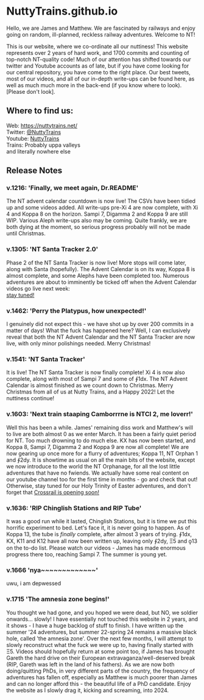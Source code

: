 # NuttyTrains.github.io
Hello, we are James and Matthew. We are fascinated by railways and enjoy going on random, ill-planned, reckless railway adventures. Welcome to NT!  

This is our website, where we co-ordinate all our nuttiness! This website represents over 2 years of hard work, and 1700 commits and counting of 
top-notch NT-quality code! Much of our attention has shifted towards our twitter and Youtube accounts as of late, but if you have come 
looking for our central repository, you have come to the right place. Our best tweets, most of our videos, and all of our in-depth write-ups can be found here, as well 
as much much more in the back-end (if you know where to look). [Please don't look].

## Where to find us:
Web: https://nuttytrains.net/  
Twitter: <a href="https://twitter.com/NuttyTrains">@NuttyTrains</a>  
Youtube: <a href="https://www.youtube.com/channel/UClR0hSe8ki-Wn9PD-2_gHdQ">NuttyTrains</a>  
Trains: Probably uppa valleys  
and literally nowhere else

## Release Notes
### v.1216: 'Finally, we meet again, Dr.README'
The NT advent calendar countdown is now live! The CSVs have been tidied up and some videos added. All write-ups pre-Xi 4 are now complete, with Xi 4 and Koppa 8 on the 
horizon. Sampi 7, Digamma 2 and Koppa 9 are still WIP. Various Aleph write-ups also may be coming. Quite frankly, we are both dying at the moment, so serious progress 
probably will not be made until Christmas.

### v.1305: 'NT Santa Tracker 2.0'
Phase 2 of the NT Santa Tracker is now live! More stops will come later, along with Santa (hopefully). The Advent Calendar is on its way, Koppa 8 is almost complete, and 
some Alephs have been completed too. Numerous adventures are about to imminently be ticked off when the Advent Calendar videos go live next week:  
<a href="https://www.youtube.com/playlist?list=PL_j-qqG4iXvqASbvqtkY5Zbx-wg7ydTT4">stay tuned!</a>

### v.1462: 'Perry the Platypus, how unexpected!'
I genuinely did not expect this - we have shot up by over 200 commits in a matter of days! What the fuck has happened here? Well, I can exclusively reveal that both the 
NT Advent Calendar and the NT Santa Tracker are now live, with only minor polishings needed. Merry Christmas!

### v.1541: 'NT Santa Tracker'
It is live! The NT Santa Tracker is now finally complete! Xi 4 is now also complete, along with most of Sampi 7 and some of ∮1dx. The NT Advent Calendar is almost finished 
as we count down to Christmas. Merry Christmas from all of us at Nutty Trains, and a Happy 2022! Let the nuttiness continue!

### v.1603: 'Next train staaping Camborrrne is NTCI 2, me loverr!'
Well this has been a while. James' remaining diss work and Matthew's will to live are both almost 0 as we enter March. It has been a fairly quiet period for NT. Too much 
drowning to do much else. KX has now been started, and Koppa 8, Sampi 7, Digamma 2 and Koppa 9 are now all complete! We are now gearing up once more for a flurry of 
adventures; Koppa 11, NT Orphan 1 and ∮2dy. It is showtime as usual on all the main bits of the website, except we now introduce to the world the NT Orphanage, for all the 
lost little adventures that have no fwiends. We actually have some real content on our youtube channel too for the first time in months - go and check that out! Otherwise, 
stay tuned for our Holy Trinity of Easter adventures, and don't forget that <a href="https://www.youtube.com/watch?v=dQw4w9WgXcQ">Crossrail is opening soon!</a>

### v.1636: 'RIP Chinglish Stations and RIP Tube'
It was a good run while it lasted, Chinglish Stations, but it is time we put this horrific experiment to bed. Let's face it, it is never going to happen. As of Koppa 13, 
the tube is _finally_ complete, after almost 3 years of trying. ∮1dx, KX, K11 and K12 have all now been written up, leaving only ∮2dy, Ξ5 and ϙ13 on the to-do list. Please 
watch our videos - James has made enormous progress there too, reaching Sampi 7. The summer is young yet.

### v.1666 'nya~~~~~~~~~~~~~'

uwu, i am depwessed

### v.1715 'The amnesia zone begins!'

You thought we had gone, and you hoped we were dead, but NO, we soldier onwards... slowly! I have essentially not touched this website in 2 years, and it shows - I have a huge backlog of stuff to finish. I have written up the summer '24 adventures, but summer 22-spring 24 remains a massive black hole, called 'the amnesia zone'. Over the next few months, I will attempt to slowly reconstruct what the fuck we were up to, having finally started with Ξ5. Videos should hopefully return at some point too, if James has brought Gareth the hard drive on their European extravaganza/well-deserved break (RIP, Gareth was left in the land of his fathers). As we are now both doing/quitting PhDs, in very different parts of the country, the frequency of adventures has fallen off, especially as Matthew is much poorer than James and can no longer afford this - the beautiful life of a PhD candidate. Enjoy the website as I slowly drag it, kicking and screaming, into 2024.